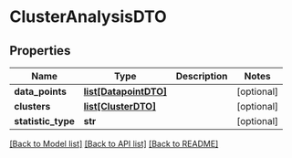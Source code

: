 # ClusterAnalysisDTO

## Properties
Name | Type | Description | Notes
------------ | ------------- | ------------- | -------------
**data_points** | [**list[DatapointDTO]**](DatapointDTO.md) |  | [optional] 
**clusters** | [**list[ClusterDTO]**](ClusterDTO.md) |  | [optional] 
**statistic_type** | **str** |  | [optional] 

[[Back to Model list]](../README.md#documentation-for-models) [[Back to API list]](../README.md#documentation-for-api-endpoints) [[Back to README]](../README.md)

